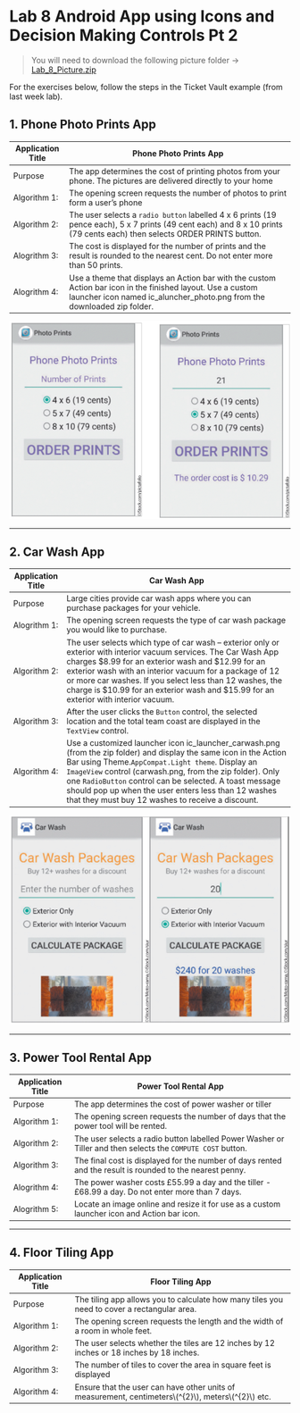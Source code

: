 # Lab 8 Android App using Icons and Decision Making Controls Pt 2 

> You will need to download the following picture folder -> [Lab_8_Picture.zip](Lab_8_Pictures.zip)

For the exercises below, follow the steps in the Ticket Vault example (from last week lab).

## 1. Phone Photo Prints App

|Application Title|Phone Photo Prints App|
|---|---|
|Purpose|The app determines the cost of printing photos from your phone. The pictures are delivered directly to your home|
|Algorithm 1:|The opening screen requests the number of photos to print form a user’s phone|
|Algorithm 2:|The user selects a `radio button` labelled 4 x 6 prints (19 pence each), 5 x 7 prints (49 cent each) and 8 x 10 prints (79 cents each) then selects ORDER PRINTS button.|
|Alogrithm 3:|The cost is displayed for the number of prints and the result is rounded to the nearest cent. Do not enter more than 50 prints.|
|Alogrithm 4:|Use a theme that displays an Action bar with the custom Action bar icon in the finished layout.  Use a custom launcher icon named ic_aluncher_photo.png from the downloaded zip folder.|

<div align=center>

![h:500](figures/step1.png)

</div>

---------

## 2. Car Wash App

|Application Title|Car Wash App|
|---|---|
|Purpose|Large cities provide car wash apps where you can purchase packages for your vehicle.|
|Alogrithm 1:|The opening screen requests the type of car wash package you would like to purchase.|
|Algorithm 2:|The user selects which type of car wash – exterior only or exterior with interior vacuum services. The Car Wash App charges $8.99 for an exterior wash and $12.99 for an exterior wash with an interior vacuum for a package of 12 or more car washes. If you select less than 12 washes, the charge is $10.99 for an exterior wash and $15.99 for an exterior with interior vacuum.|
|Algorithm 3:|After the user clicks the `Button` control, the selected location and the total team coast are displayed in the `TextView` control.|
|Algorithm 4:|Use a customized launcher icon ic_launcher_carwash.png (from the zip folder) and display the same icon in the Action Bar using Theme.`AppCompat.Light theme`. Display an `ImageView` control (carwash.png, from the zip folder).  Only one `RadioButton` control can be selected. A toast message should pop up when the user enters less than 12 washes that they must buy 12 washes to receive a discount.|


<div align=center>

![](./figures/step2.png)
</div>

-----

## 3. Power Tool Rental App

|Application Title|Power Tool Rental App|
|---|---|
|Purpose|The app determines the cost of power washer or tiller|
|Algorithm 1:|The opening screen requests the number of days that the power tool will be rented.|
|Algorithm 2:|The user selects a radio button labelled Power Washer or Tiller and then selects the `COMPUTE COST` button.|
|Algorithm 3:|The final cost is displayed for the number of days rented and the result is rounded to the nearest penny.|
|Alogrithm 4:|The power washer costs £55.99 a day and the tiller - £68.99 a day.  Do not enter more than 7 days.|
|Alogrithm 5:|Locate an image online and resize it for use as a custom launcher icon and Action bar icon.|

------


## 4. Floor Tiling App

|Application Title|Floor Tiling App|
|---|---|
|Purpose|The tiling app allows you to calculate how many tiles you need to cover a rectangular area.|
|Algorithm 1:|The opening screen requests the length and the width of a room in whole feet.|
|Algorithm 2:|The user selects whether the tiles are 12 inches by 12 inches or 18 inches by 18 inches.|
|Algorithm 3:|The number of tiles to cover the area in square feet is displayed|
|Algorithm 4:|Ensure that the user can have other units of measurement, centimeters\\(^{2}\\), meters\\(^{2}\\) etc.